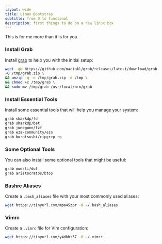 ```yaml
---
layout: wide
title: Linux Bootstrap
subtitle: from 0 to functonal
description: first things to do on a new linux box
---
```


This is for me more than it is for you.

### Install Grab

Install [grab](https://github.com/maciakl/grab) to help you with the initial setup:

```bash
wget -qN https://github.com/maciakl/grab/releases/latest/download/grab.zip \
-O /tmp/grab.zip \
&& unzip -q -o /tmp/grab.zip -d /tmp \
&& chmod +x /tmp/grab \
&& sudo mv /tmp/grab /usr/local/bin/grab
```

### Install Essential Tools

Install some essential tools that will help you manage your system:

```bash
grab sharkdp/fd
grab sharkdp/bat
grab junegunn/fzf
grab eza-community/eza
grab burntsushi/ripgrep rg
```

### Some Optional Tools

You can also install some optional tools that might be useful:

```bash
grab muesli/duf
grab aristocratos/btop
```

### Bashrc Aliases

Create a `.bash_aliases` file with your most commonly used aliases:

```bash
wget https://tinyurl.com/mpa45zpr -O ~/.bash_aliases
```

### Vimrc

Create a `.vimrc` file for Vim configuration:

```bash
wget https://tinyurl.com/y4dbht37 -O ~/.vimrc
```



